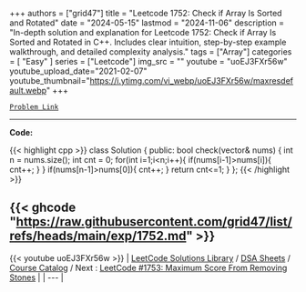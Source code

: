 
+++
authors = ["grid47"]
title = "Leetcode 1752: Check if Array Is Sorted and Rotated"
date = "2024-05-15"
lastmod = "2024-11-06"
description = "In-depth solution and explanation for Leetcode 1752: Check if Array Is Sorted and Rotated in C++. Includes clear intuition, step-by-step example walkthrough, and detailed complexity analysis."
tags = ["Array"]
categories = [
    "Easy"
]
series = ["Leetcode"]
img_src = ""
youtube = "uoEJ3FXr56w"
youtube_upload_date="2021-02-07"
youtube_thumbnail="https://i.ytimg.com/vi_webp/uoEJ3FXr56w/maxresdefault.webp"
+++



[`Problem Link`](https://leetcode.com/problems/check-if-array-is-sorted-and-rotated/description/)

---
**Code:**

{{< highlight cpp >}}
class Solution {
public:
    bool check(vector<int>& nums) {
        int n = nums.size();
        int cnt = 0;
        for(int i=1;i<n;i++){
            if(nums[i-1]>nums[i]){
                cnt++;
            }
        }
        if(nums[n-1]>nums[0]){
            cnt++;
        }
        return cnt<=1;
    }
};
{{< /highlight >}}

{{< ghcode "https://raw.githubusercontent.com/grid47/list/refs/heads/main/exp/1752.md" >}}
---
{{< youtube uoEJ3FXr56w >}}
| [LeetCode Solutions Library](https://grid47.xyz/leetcode/) / [DSA Sheets](https://grid47.xyz/sheets/) / [Course Catalog](https://grid47.xyz/courses/) / Next : [LeetCode #1753: Maximum Score From Removing Stones](https://grid47.xyz/leetcode/solution-1753-maximum-score-from-removing-stones/) |
| --- |
